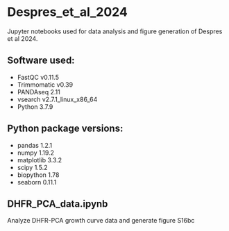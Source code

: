 # Despres_et_al_2024
Jupyter notebooks used for data analysis and figure generation of Despres et al 2024. 

## Software used:
- FastQC v0.11.5
- Trimmomatic v0.39
- PANDAseq 2.11
- vsearch v2.7.1_linux_x86_64
- Python 3.7.9

## Python  package versions:
- pandas 1.2.1
- numpy 1.19.2
- matplotlib 3.3.2
- scipy 1.5.2
- biopython 1.78
- seaborn 0.11.1

## DHFR_PCA_data.ipynb
Analyze DHFR-PCA growth curve data and generate figure S16bc
